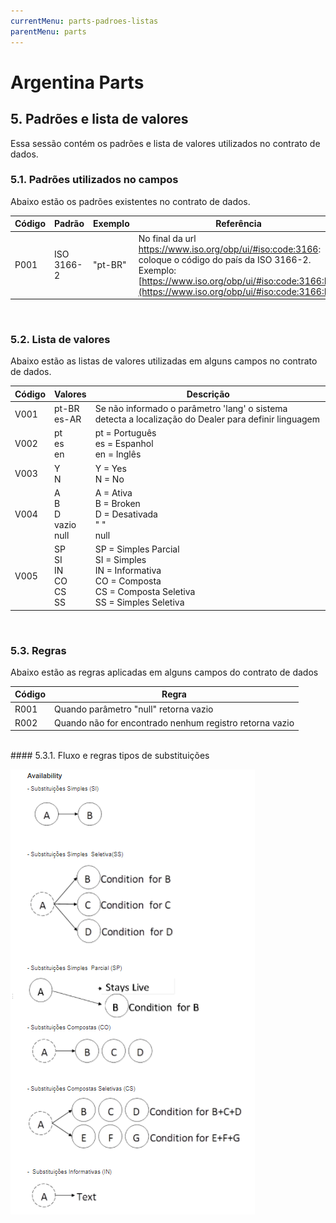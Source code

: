 ```yaml
---
currentMenu: parts-padroes-listas
parentMenu: parts
---
```


# Argentina Parts

## 5. Padrões e lista de valores
Essa sessão contém os padrões e lista de valores utilizados no contrato de dados.
### 5.1. Padrões utilizados no campos
Abaixo estão os padrões existentes no contrato de dados.

|Código|Padrão|Exemplo|Referência|
|------|------|-------|----------|
|P001|ISO 3166-2|"pt-BR"|No final da url https://www.iso.org/obp/ui/#iso:code:3166: coloque o código do país da ISO 3166-2.<br/> Exemplo: [https://www.iso.org/obp/ui/#iso:code:3166:BR](https://www.iso.org/obp/ui/#iso:code:3166:BR)|
<br/>

### 5.2. Lista de valores
Abaixo estão as listas de valores utilizadas em alguns campos no contrato de dados.

|Código|Valores|Descrição|
|------|-------|---------|
|V001|pt-BR<br>es-AR|Se não informado o parâmetro 'lang' o sistema detecta a localização do Dealer para definir linguagem|
|V002|pt<br/>es<br/>en|pt = Português<br/>es = Espanhol<br/>en = Inglês<br/>|
|V003|Y<br/>N|Y = Yes<br/>N = No|
|V004|A<br/>B<br/>D<br/>vazio<br/>null|A = Ativa<br/>B = Broken<br/>D = Desativada<br/>" "<br/>null|
|V005|SP<br/>SI<br/>IN<br/>CO<br/>CS<br/>SS|SP = Simples Parcial<br/>SI = Simples<br/>IN = Informativa<br/>CO = Composta</br>CS = Composta Seletiva<br/>SS = Simples Seletiva|

<br/>

### 5.3. Regras
Abaixo estão as regras aplicadas em alguns campos do contrato de dados

|Código|Regra|
|------|-----|
|R001	|Quando parâmetro "null" retorna vazio|
|R002	|Quando não for encontrado nenhum registro retorna vazio|

<br/>
#### 5.3.1. Fluxo e regras tipos de substituições

![fluxo_tipo_substituicoes](https://github.com/agco-sa/site-md-src/blob/parts/images/tipos-substituicoes.png)
